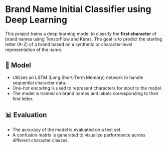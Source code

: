 # Brand Name Initial Classifier using Deep Learning

This project trains a deep learning model to classify the **first character** of brand names using TensorFlow and Keras. The goal is to predict the starting letter (A-Z) of a brand based on a synthetic or character-level representation of the name.

## 🧠 Model
- Utilizes an LSTM (Long Short-Term Memory) network to handle sequential character data.
- One-hot encoding is used to represent characters for input to the model.
- The model is trained on brand names and labels corresponding to their first letter.

## 📊 Evaluation
- The accuracy of the model is evaluated on a test set.
- A confusion matrix is generated to visualize performance across different character classes.
